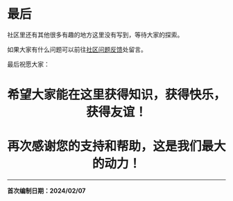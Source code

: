 # 最后

社区里还有其他很多有趣的地方这里没有写到，等待大家的探索。

如果大家有什么问题可以前往[社区问题反馈](https://www.bravely.pp.ua/d/88-zhan-dian-wen-ti-fan-kui)处留言。

最后祝愿大家：

<div style="text-align:center;"> <h1 ><b>希望大家能在这里获得知识，获得快乐，获得友谊！</b></h1></div>
 
<div style="text-align:center;"> <h1 ><b>再次感谢您的支持和帮助，这是我们最大的动力！</b></h1></div>


---

**首次编制日期：2024/02/07**


